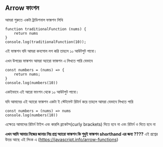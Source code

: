 ## Arrow ফাংশন ##

আমরা শুরুতে একটা ট্রাডিশনাল ফাঙ্কশন লিখি
```
function traditionalFunction (nums) {
    return nums
}
console.log(traditionalFunction(10));
```
এই ফাঙ্কশন যদি আমরা কনসোল লগ করি তাহলে ১০ আউটপুট পাবো।

এখন উপরের ফাঙ্কশন আমরা অ্যারো ফাঙ্কশন এ লিখতে পারি যেভাবে
```
const numbers = (nums) => {
    return nums;
}
console.log(numbers(10))
```
একইভাবে এই আরো ফাংশন থেকে ১০ আউটপুট পাবো।

যদি আমাদের এই অ্যারো ফাঙ্কশন একটা ই স্টেটমেন্ট রিটার্ন করে তাহলে আমরা যেভাবে লিখতে পারি
```
const numbers = (nums) => nums
console.log(numbers(10))
```
এক্ষেত্রে আমাদের রিটার্ন টাইপ এবং কারলি ব্রাকেটস(curly brackets) দিতে হবে না এবং রিটার্ন ও দিতে হবে না  

**এখন আমি আমার নিজের জানার নিম্ন প্রশ্ন অ্যারো ফাঙ্কশন কি শুধুই ফাঙ্কশন shorthand এর জন্য ????**
এই প্রশ্নের উত্তর আছে এই লিংক এ (https://javascript.info/arrow-functions)
